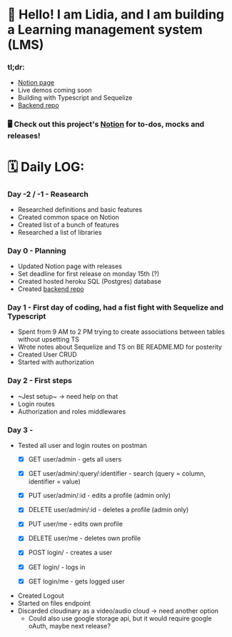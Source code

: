 # 👋 Hello! I am Lidia, and I am building a Learning management system (LMS)

### tl;dr: 
 - [Notion page](https://www.notion.so/lidiakovac/SOLO-CAPSTONE-60bd6b2e4a254a6a8e5025db83966905)
 - Live demos coming soon 
 - Building with Typescript and Sequelize 
 - [Backend repo](https://github.com/LidiaKovac/learning-management-system-BE)


### 🖥️ Check out this project's [Notion](https://www.notion.so/lidiakovac/SOLO-CAPSTONE-60bd6b2e4a254a6a8e5025db83966905) for to-dos, mocks and releases! 


# 🗓️ Daily LOG: 

### Day -2 / -1 - Reasearch
- Researched definitions and basic features
- Created common space on Notion
- Created list of a bunch of features
- Researched a list of libraries 

### Day 0 - Planning 

- Updated Notion page with releases 
- Set deadline for first release on monday 15th (?)
- Created hosted heroku SQL (Postgres) database
- Created [backend repo](https://github.com/LidiaKovac/learning-management-system-BE)

### Day 1 - First day of coding, had a fist fight with Sequelize and Typescript

- Spent from 9 AM to 2 PM trying to create associations between tables without upsetting TS
- Wrote notes about Sequelize and TS on BE README.MD for posterity
- Created User CRUD 
- Started with authorization

### Day 2 - First steps 
- ~Jest setup~ -> need help on that
- Login routes
- Authorization and roles middlewares
### Day 3 - 
- Tested all user and login routes on postman 
    - [x] GET user/admin - gets all users 

    - [x] GET user/admin/:query/:identifier - search (query = column, identifier = value)

    - [x] PUT user/admin/:id - edits a profile (admin only)

    - [x] DELETE user/admin/:id - deletes a profile (admin only) 

    - [x] PUT user/me - edits own profile 

    - [x] DELETE user/me - deletes own profile 

    - [x] POST login/ - creates a user 

    - [x] GET login/ - logs in

    - [x] GET login/me - gets logged user 
 - Created Logout 
 - Started on files endpoint 
 - Discarded cloudinary as a video/audio cloud -> need another option
    - Could also use google storage api, but it would require google oAuth, maybe next release? 

